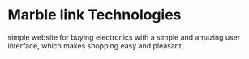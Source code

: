 # Marble link Technologies
simple website for buying electronics with a simple and amazing user interface,
which makes shopping easy and pleasant.  

